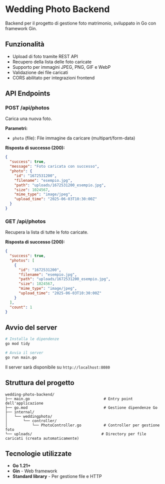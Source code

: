 # Wedding Photo Backend

Backend per il progetto di gestione foto matrimonio, sviluppato in Go con framework Gin.

## Funzionalità

- Upload di foto tramite REST API
- Recupero della lista delle foto caricate
- Supporto per immagini JPEG, PNG, GIF e WebP
- Validazione dei file caricati
- CORS abilitato per integrazioni frontend

## API Endpoints

### POST /api/photos
Carica una nuova foto.

**Parametri:**
- `photo` (file): File immagine da caricare (multipart/form-data)

**Risposta di successo (200):**
```json
{
  "success": true,
  "message": "Foto caricata con successo",
  "photo": {
    "id": "1672531200",
    "filename": "esempio.jpg",
    "path": "uploads/1672531200_esempio.jpg",
    "size": 1024567,
    "mime_type": "image/jpeg",
    "upload_time": "2025-06-03T10:30:00Z"
  }
}
```

### GET /api/photos
Recupera la lista di tutte le foto caricate.

**Risposta di successo (200):**
```json
{
  "success": true,
  "photos": [
    {
      "id": "1672531200",
      "filename": "esempio.jpg",
      "path": "uploads/1672531200_esempio.jpg",
      "size": 1024567,
      "mime_type": "image/jpeg",
      "upload_time": "2025-06-03T10:30:00Z"
    }
  ],
  "count": 1
}
```

## Avvio del server

```bash
# Installa le dipendenze
go mod tidy

# Avvia il server
go run main.go
```

Il server sarà disponibile su `http://localhost:8080`

## Struttura del progetto

```
wedding-photo-backend/
├── main.go                                 # Entry point dell'applicazione
├── go.mod                                  # Gestione dipendenze Go
├── internal/
│   └── weddingphoto/
│       └── controller/
│           └── PhotoController.go          # Controller per gestione foto
└── uploads/                               # Directory per file caricati (creata automaticamente)
```

## Tecnologie utilizzate

- **Go 1.21+**
- **Gin** - Web framework
- **Standard library** - Per gestione file e HTTP
